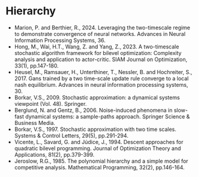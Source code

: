 # Hierarchy

* Marion, P. and Berthier, R., 2024. Leveraging the two-timescale regime to demonstrate convergence of neural networks. Advances in Neural Information Processing Systems, 36.
* Hong, M., Wai, H.T., Wang, Z. and Yang, Z., 2023. A two-timescale stochastic algorithm framework for bilevel optimization: Complexity analysis and application to actor-critic. SIAM Journal on Optimization, 33(1), pp.147-180.
* Heusel, M., Ramsauer, H., Unterthiner, T., Nessler, B. and Hochreiter, S., 2017. Gans trained by a two time-scale update rule converge to a local nash equilibrium. Advances in neural information processing systems, 30.
* Borkar, V.S., 2009. Stochastic approximation: a dynamical systems viewpoint (Vol. 48). Springer.
* Berglund, N. and Gentz, B., 2006. Noise-induced phenomena in slow-fast dynamical systems: a sample-paths approach. Springer Science & Business Media.
* Borkar, V.S., 1997. Stochastic approximation with two time scales. Systems & Control Letters, 29(5), pp.291-294.
* Vicente, L., Savard, G. and Júdice, J., 1994. Descent approaches for quadratic bilevel programming. Journal of Optimization Theory and Applications, 81(2), pp.379-399.
* Jeroslow, R.G., 1985. The polynomial hierarchy and a simple model for competitive analysis. Mathematical Programming, 32(2), pp.146-164.
